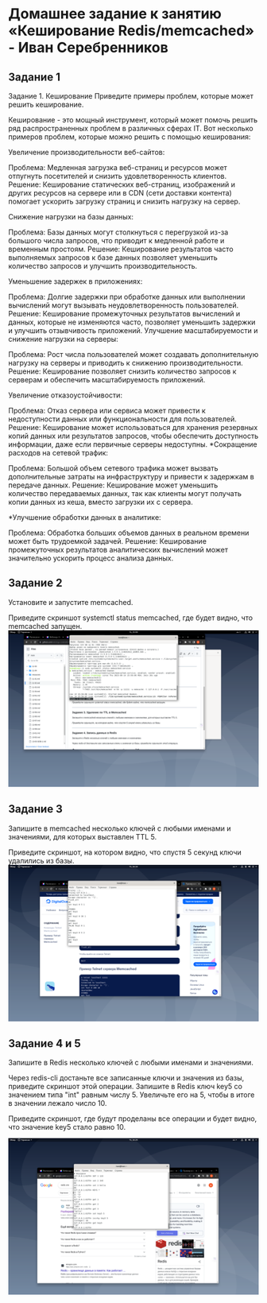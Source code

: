 # Домашнее задание к занятию «Кеширование Redis/memcached» - Иван Серебренников
## Задание 1
Задание 1. Кеширование
Приведите примеры проблем, которые может решить кеширование.

Кеширование - это мощный инструмент, который может помочь решить ряд распространенных проблем в различных сферах IT. Вот несколько примеров проблем, которые можно решить с помощью кеширования:

Увеличение производительности веб-сайтов:

Проблема: Медленная загрузка веб-страниц и ресурсов может отпугнуть посетителей и снизить удовлетворенность клиентов.
Решение: Кеширование статических веб-страниц, изображений и других ресурсов на сервере или в CDN (сети доставки контента) помогает ускорить загрузку страниц и снизить нагрузку на сервер.

Снижение нагрузки на базы данных:

Проблема: Базы данных могут столкнуться с перегрузкой из-за большого числа запросов, что приводит к медленной работе и временным простоям.
Решение: Кеширование результатов часто выполняемых запросов к базе данных позволяет уменьшить количество запросов и улучшить производительность.

Уменьшение задержек в приложениях:

Проблема: Долгие задержки при обработке данных или выполнении вычислений могут вызывать неудовлетворенность пользователей.
Решение: Кеширование промежуточных результатов вычислений и данных, которые не изменяются часто, позволяет уменьшить задержки и улучшить отзывчивость приложений.
Улучшение масштабируемости и снижение нагрузки на серверы:

Проблема: Рост числа пользователей может создавать дополнительную нагрузку на серверы и приводить к снижению производительности.
Решение: Кеширование позволяет снизить количество запросов к серверам и обеспечить масштабируемость приложений.

Увеличение отказоустойчивости:

Проблема: Отказ сервера или сервиса может привести к недоступности данных или функциональности для пользователей.
Решение: Кеширование может использоваться для хранения резервных копий данных или результатов запросов, чтобы обеспечить доступность информации, даже если первичные серверы недоступны.
*Сокращение расходов на сетевой трафик:

Проблема: Большой объем сетевого трафика может вызвать дополнительные затраты на инфраструктуру и привести к задержкам в передаче данных.
Решение: Кеширование может уменьшить количество передаваемых данных, так как клиенты могут получать копии данных из кеша, вместо загрузки их с сервера.

*Улучшение обработки данных в аналитике:

Проблема: Обработка больших объемов данных в реальном времени может быть трудоемкой задачей.
Решение: Кеширование промежуточных результатов аналитических вычислений может значительно ускорить процесс анализа данных.

## Задание 2

Установите и запустите memcached.

Приведите скриншот systemctl status memcached, где будет видно, что memcached запущен.
![2.1.png](https://github.com/Skiledqo/sdb-12/blob/main/2.1.png)

## Задание 3
Запишите в memcached несколько ключей с любыми именами и значениями, для которых выставлен TTL 5.

Приведите скриншот, на котором видно, что спустя 5 секунд ключи удалились из базы.
![2.2.png](https://github.com/Skiledqo/sdb-12/blob/main/2.2.png)

## Задание 4 и 5

Запишите в Redis несколько ключей с любыми именами и значениями.

Через redis-cli достаньте все записанные ключи и значения из базы, приведите скриншот этой операции.
Запишите в Redis ключ key5 со значением типа "int" равным числу 5. Увеличьте его на 5, чтобы в итоге в значении лежало число 10.

Приведите скриншот, где будут проделаны все операции и будет видно, что значение key5 стало равно 10.

![2.3.4.png](https://github.com/Skiledqo/sdb-12/blob/main/2.3.4.png)

